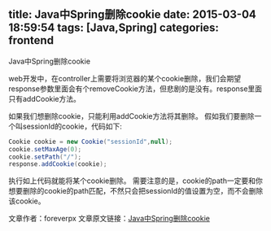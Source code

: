 title: Java中Spring删除cookie
date: 2015-03-04 18:59:54
tags: [Java,Spring]
categories: frontend
---
​Java中Spring删除cookie

web开发中，在controller上需要将浏览器的某个cookie删除，我们会期望response参数里面会有个removeCookie方法，但悲剧的是没有。response里面只有addCookie方法。
<!--more-->
如果我们想删除cookie，只能利用addCookie方法将其删除。
假如我们要删除一个叫sessionId的cookie，代码如下:

```java
Cookie cookie = new Cookie("sessionId",null);
cookie.setMaxAge(0);
cookie.setPath("/");
response.addCookie(cookie);
```
执行如上代码就能将某个cookie删除。
需要注意的是，cookie的path一定要和你想要删除的cookie的path匹配，不然只会把sessionId的值设置为空，而不会删除该cookie。



文章作者：foreverpx
文章原文链接：[Java中Spring删除cookie](http://www.foreverpx.cn/2015/03/04/Java中Spring删除cookie)